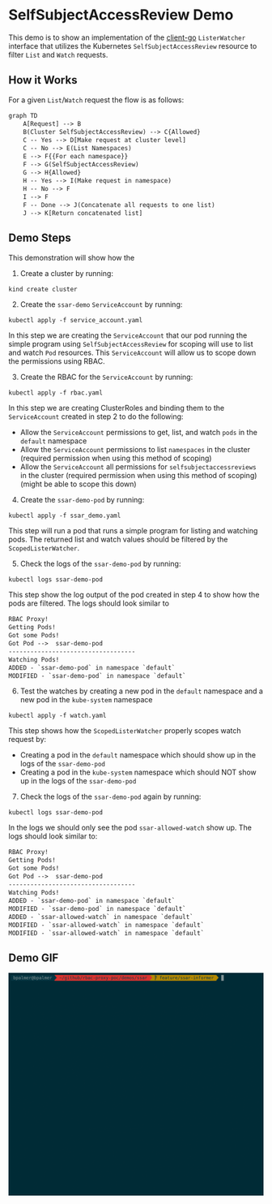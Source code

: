 # SelfSubjectAccessReview Demo
This demo is to show an implementation of the [client-go](https://github.com/kubernetes/client-go) `ListerWatcher` interface
that utilizes the Kubernetes `SelfSubjectAccessReview` resource to filter `List` and `Watch` requests.

## How it Works
For a given `List`/`Watch` request the flow is as follows:
```mermaid
graph TD
    A[Request] --> B
    B(Cluster SelfSubjectAccessReview) --> C{Allowed}
    C -- Yes --> D[Make request at cluster level]
    C -- No --> E(List Namespaces)
    E --> F{{For each namespace}}
    F --> G(SelfSubjectAccessReview)
    G --> H{Allowed}
    H -- Yes --> I(Make request in namespace)
    H -- No --> F
    I --> F
    F -- Done --> J(Concatenate all requests to one list)
    J --> K[Return concatenated list]
```

## Demo Steps
This demonstration will show how the 
1. Create a cluster by running:
```
kind create cluster
```

2. Create the `ssar-demo` `ServiceAccount` by running:
```
kubectl apply -f service_account.yaml
```

In this step we are creating the `ServiceAccount` that our pod running the simple program using `SelfSubjectAccessReview` for scoping will use
to list and watch `Pod` resources. This `ServiceAccount` will allow us to scope down the permissions using RBAC.

3. Create the RBAC for the `ServiceAccount` by running:
```
kubectl apply -f rbac.yaml
```

In this step we are creating ClusterRoles and binding them to the `ServiceAccount` created in step 2 to do the following:
- Allow the `ServiceAccount` permissions to get, list, and watch `pods` in the `default` namespace
- Allow the `ServiceAccount` permissions to list `namespaces` in the cluster (required permission when using this method of scoping)
- Allow the `ServiceAccount` all permissions for `selfsubjectaccessreviews` in the cluster (required permission when using this method of scoping) (might be able to scope this down)

4. Create the `ssar-demo-pod` by running:
```
kubectl apply -f ssar_demo.yaml
```

This step will run a pod that runs a simple program for listing and watching pods. The returned list and watch values should be filtered by the `ScopedListerWatcher`.

5. Check the logs of the `ssar-demo-pod` by running:
```
kubectl logs ssar-demo-pod
```

This step show the log output of the pod created in step 4 to show how the pods are filtered. The logs should look similar to
```
RBAC Proxy!
Getting Pods!
Got some Pods!
Got Pod -->  ssar-demo-pod
-----------------------------------
Watching Pods!
ADDED - `ssar-demo-pod` in namespace `default`
MODIFIED - `ssar-demo-pod` in namespace `default`
```

6. Test the watches by creating a new pod in the `default` namespace and a new pod in the `kube-system` namespace
```
kubectl apply -f watch.yaml
```

This step shows how the `ScopedListerWatcher` properly scopes watch request by:
- Creating a pod in the `default` namespace which should show up in the logs of the `ssar-demo-pod`
- Creating a pod in the `kube-system` namespace which should NOT show up in the logs of the `ssar-demo-pod`

7. Check the logs of the `ssar-demo-pod` again by running:
```
kubectl logs ssar-demo-pod
```

In the logs we should only see the pod `ssar-allowed-watch` show up. The logs should look similar to:
```
RBAC Proxy!
Getting Pods!
Got some Pods!
Got Pod -->  ssar-demo-pod
-----------------------------------
Watching Pods!
ADDED - `ssar-demo-pod` in namespace `default`
MODIFIED - `ssar-demo-pod` in namespace `default`
ADDED - `ssar-allowed-watch` in namespace `default`
MODIFIED - `ssar-allowed-watch` in namespace `default`
MODIFIED - `ssar-allowed-watch` in namespace `default`
```

## Demo GIF
![demo gif](proxy-ssar-demo.gif)